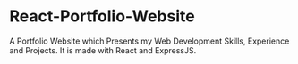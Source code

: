 # React-Portfolio-Website
A Portfolio Website which Presents my Web Development Skills, Experience and Projects. It is made with React and ExpressJS.
